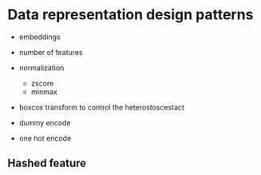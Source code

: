 
# Data representation design patterns

- embeddings
- number of features
- normalization
    -   zscore
    -   minmax
- boxcox transform to control the heterostoscestact

- dummy encode
- one hot encode

## Hashed feature




